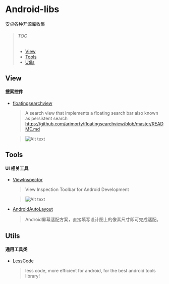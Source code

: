 # Android-libs
安卓各种开源库收集

> ###### TOC
> + [View](#view)
> + [Tools](#tools)
> + [Utils](#utils)

  
  
## View

#### 搜索控件

* [floatingsearchview][]

  > A search view that implements a floating search bar also known as persistent search https://github.com/arimorty/floatingsearchview/blob/master/README.md
  
  > ![Alt text](https://github.com/arimorty/floatingsearchview/raw/master/images/inaction.gif)

   [floatingsearchview]: https://github.com/arimorty/floatingsearchview

## Tools

#### UI 相关工具

* [ViewInspector][]

  > View Inspection Toolbar for Android Development 
  
  > ![Alt text](https://github.com/xfumihiro/ViewInspector/raw/master/images/sample.gif)

   [ViewInspector]: https://github.com/xfumihiro/ViewInspector

* [AndroidAutoLayout][]

  > Android屏幕适配方案，直接填写设计图上的像素尺寸即可完成适配。

   [AndroidAutoLayout]: https://github.com/hongyangAndroid/AndroidAutoLayout

## Utils

#### 通用工具类

* [LessCode][]

  > less code, more efficient for android, for the best android tools library!

   [LessCode]: https://github.com/openproject/LessCode
